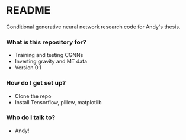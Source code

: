 # README #

Conditional generative neural network research code for Andy's thesis.

### What is this repository for? ###

* Training and testing CGNNs
* Inverting gravity and MT data
* Version 0.1

### How do I get set up? ###

* Clone the repo
* Install Tensorflow, pillow, matplotlib

### Who do I talk to? ###

* Andy!
